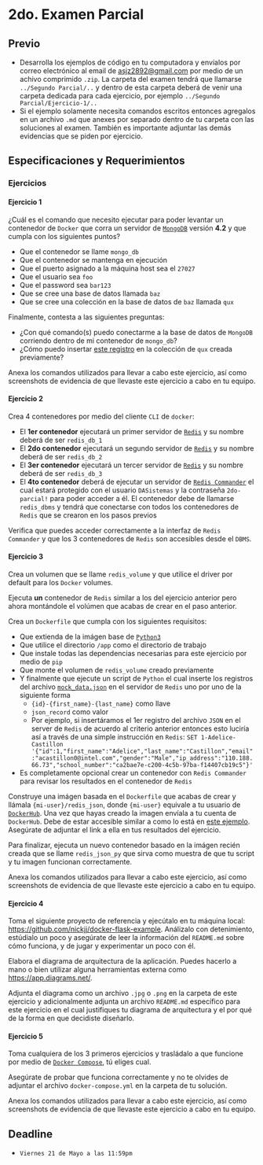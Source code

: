 # 2do. Examen Parcial

## Previo

* Desarrolla los ejemplos de código en tu computadora y envíalos por correo electrónico al email de <asjz2892@gmail.com> por medio de un achivo comprimido `.zip`. La carpeta del examen tendrá que llamarse `../Segundo Parcial/..` y dentro de esta carpeta deberá de venir una carpeta dedicada para cada ejercicio, por ejemplo `../Segundo Parcial/Ejercicio-1/..`
* Si el ejemplo solamente necesita comandos escritos entonces agregalos en un archivo `.md` que anexes por separado dentro de tu carpeta con las soluciones al examen. También es importante adjuntar las demás evidencias que se piden por ejercicio.

## Especificaciones y Requerimientos

### Ejercicios

#### Ejercicio 1

¿Cuál es el comando que necesito ejecutar para poder levantar un contenedor de `Docker` que corra un servidor de [`MongoDB`](https://hub.docker.com/_/mongo) versión **4.2** y que cumpla con los siguientes puntos?

* Que el contenedor se llame `mongo_db`
* Que el contenedor se mantenga en ejecución
* Que el puerto asignado a la máquina host sea el `27027`
* Que el usuario sea `foo`
* Que el password sea `bar123`
* Que se cree una base de datos llamada `baz`
* Que se cree una colección en la base de datos de `baz` llamada `qux`

Finalmente, contesta a las siguientes preguntas:

* ¿Con qué comando(s) puedo conectarme a la base de datos de `MongoDB` corriendo dentro de mi contenedor de `mongo_db`?
* ¿Cómo puedo insertar [este registro](mongodb-registro.png) en la colección de `qux` creada previamente?

Anexa los comandos utilizados para llevar a cabo este ejercicio, así como screenshots de evidencia de que llevaste este ejercicio a cabo en tu equipo.

#### Ejercicio 2

Crea 4 contenedores por medio del cliente `CLI` de `docker`:

* El **1er contenedor** ejecutará un primer servidor de [`Redis`](https://hub.docker.com/_/redis) y su nombre deberá de ser `redis_db_1`
* El **2do contenedor** ejecutará un segundo servidor de [`Redis`](https://hub.docker.com/_/redis) y su nombre deberá de ser `redis_db_2`
* El **3er contenedor** ejecutará un tercer servidor de [`Redis`](https://hub.docker.com/_/redis) y su nombre deberá de ser `redis_db_3`
* El **4to contenedor** deberá de ejecutar un servidor de [`Redis Commander`](https://hub.docker.com/r/rediscommander/redis-commander) el cual estará protegido con el usuario `DASistemas` y la contraseña `2do-parcial!` para poder acceder a él. El contenedor debe de llamarse `redis_dbms` y tendrá que conectarse con todos los contenedores de `Redis` que se crearon en los pasos previos

Verifica que puedes acceder correctamente a la interfaz de `Redis Commander` y que los 3 contenedores de `Redis` son accesibles desde el `DBMS`.

#### Ejercicio 3

Crea un volumen que se llame `redis_volume` y que utilice el driver por default para los `Docker` volumes.

Ejecuta **un** contenedor de `Redis` similar a los del ejercicio anterior pero ahora montándole el volúmen que acabas de crear en el paso anterior.

Crea un `Dockerfile` que cumpla con los siguientes requisitos:

* Que extienda de la imágen base de [`Python3`](https://hub.docker.com/_/python)
* Que utilice el directorio `/app` como el directorio de trabajo
* Que instale todas las dependencias necesarias para este ejercicio por medio de `pip`
* Que monte el volumen de `redis_volume` creado previamente
* Y finalmente que ejecute un script de `Python` el cual inserte los registros del archivo [`mock_data.json`](mock_data.json) en el servidor de `Redis` uno por uno de la siguiente forma
  * `{id}-{first_name}-{last_name}` como llave
  * `json_record` como valor
  * Por ejemplo, si insertáramos el 1er registro del archivo `JSON` en el server de `Redis` de acuerdo al criterio anterior entonces esto luciría así a través de una simple instrucción en `Redis`: `SET 1-Adelice-Castillon '{"id":1,"first_name":"Adelice","last_name":"Castillon","email":"acastillon0@intel.com","gender":"Male","ip_address":"110.188.66.73","school_number":"ca2bae7e-c200-4c5b-97ba-f14407cb19c5"}'`
* Es completamente opcional crear un contenedor con `Redis Commander` para revisar los resultados en el contenedor de `Redis`

Construye una imágen basada en el `Dockerfile` que acabas de crear y llámala `{mi-user}/redis_json`, donde `{mi-user}` equivale a tu usuario de [`DockerHub`](https://hub.docker.com/). Una vez que hayas creado la imagen envíala a tu cuenta de `DockerHub`. Debe de estar accesible similar a como lo está en [este ejemplo](https://hub.docker.com/r/anhellojz/static_flask). Asegúrate de adjuntar el link a ella en tus resultados del ejercicio.

Para finalizar, ejecuta un nuevo contenedor basado en la imágen recién creada que se llame `redis_json_py` que sirva como muestra de que tu script y tu imagen funcionan correctamente.

Anexa los comandos utilizados para llevar a cabo este ejercicio, así como screenshots de evidencia de que llevaste este ejercicio a cabo en tu equipo.

#### Ejercicio 4

Toma el siguiente proyecto de referencia y ejecútalo en tu máquina local: <https://github.com/nickjj/docker-flask-example>. Análizalo con detenimiento, estúdialo un poco y asegúrate de leer la información del `README.md` sobre cómo funciona, y de jugar y experimentar un poco con él.

Elabora el diagrama de arquitectura de la aplicación. Puedes hacerlo a mano o bien utilizar alguna herramientas externa como <https://app.diagrams.net/>.

Adjunta el diagrama como un archivo `.jpg` o `.png` en la carpeta de este ejercicio y adicionalmente adjunta un archivo `README.md` específico para este ejercicio en el cual justifiques tu diagrama de arquitectura y el por qué de la forma en que decidiste diseñarlo.

#### Ejercicio 5

Toma cualquiera de los 3 primeros ejercicios y trasládalo a que funcione por medio de [`Docker Compose`](https://docs.docker.com/compose/), tú eliges cual.

Asegúrate de probar que funciona correctamente y no te olvides de adjuntar el archivo `docker-compose.yml` en la carpeta de tu solución.

Anexa los comandos utilizados para llevar a cabo este ejercicio, así como screenshots de evidencia de que llevaste este ejercicio a cabo en tu equipo.

## Deadline

* `Viernes 21 de Mayo a las 11:59pm`
